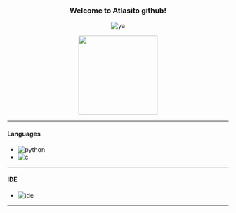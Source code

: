 <p align="center">
<h3><center>Welcome to Atlasito github!</center></h3>
</p>

<p align="center">
    <img alt="ya" src="https://i.imgur.com/2U05HmD.gif"/>
</p>

<p align="center">
    <img height="180em" src="https://github-readme-stats.vercel.app/api?username=atlasito&show_icons=true&theme=cyan&include_all_commits=true&count_private=true%22/%3E"/>
</p>

---

#### Languages
- ![python](https://img.shields.io/badge/-Python-00FFFF?style=flat-square&logo=python)
- ![c](https://img.shields.io/badge/-C-00FFFF?style=flat-square&logo=c)
---

#### IDE
- ![ide](https://img.shields.io/badge/-py_charm-00FFFF?style=flat-square&logo=pycharm)

---

<p align="center">
    <img src="https://img.shields.io/badge/-charon_1678-F50069?style=flat-square&logo=discord%22/%3E</a>
    <a href="https://steamcommunity.com/id/CharonDaddy/%22%3E<img src="https://img.shields.io/badge/-charon-F50069?style=flat-square&logo=steam%22/%3E</a>
</p>
